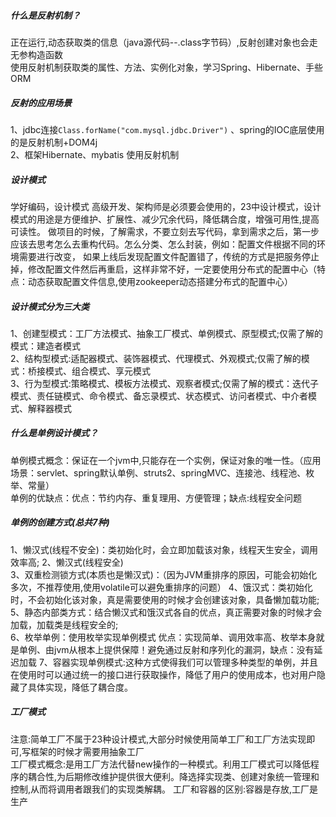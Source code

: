 ##### 什么是反射机制？
正在运行,动态获取类的信息（java源代码--.class字节码）,反射创建对象也会走无参构造函数    
使用反射机制获取类的属性、方法、实例化对象，学习Spring、Hibernate、手些ORM    
##### 反射的应用场景
1、jdbc连接`Class.forName("com.mysql.jdbc.Driver")`  、spring的IOC底层使用的是反射机制+DOM4j    
2、框架Hibernate、mybatis 使用反射机制   
##### 设计模式
学好编码，设计模式 高级开发、架构师是必须要会使用的，23中设计模式，设计模式的用途是方便维护、扩展性、减少冗余代码，降低耦合度，增强可用性,提高可读性。
做项目的时候，了解需求，不要立刻去写代码，拿到需求之后，第一步应该去思考怎么去重构代码。怎么分类、怎么封装，例如：配置文件根据不同的环境需要进行改变，
如果上线后发现配置文件配置错了，传统的方式是把服务停止掉，修改配置文件然后再重启，这样非常不好，一定要使用分布式的配置中心（特点：动态获取配置文件信息,使用zookeeper动态搭建分布式的配置中心）
##### 设计模式分为三大类
1、创建型模式：工厂方法模式、抽象工厂模式、单例模式、原型模式;仅需了解的模式：建造者模式        
2、结构型模式:适配器模式、装饰器模式、代理模式、外观模式;仅需了解的模式：桥接模式、组合模式、享元模式      
3、行为型模式:策略模式、模板方法模式、观察者模式;仅需了解的模式：迭代子模式、责任链模式、命令模式、备忘录模式、状态模式、访问者模式、中介者模式、解释器模式
##### 什么是单例设计模式？
单例模式概念：保证在一个jvm中,只能存在一个实例，保证对象的唯一性。（应用场景：servlet、spring默认单例、struts2、springMVC、连接池、线程池、枚举、常量）    
单例的优缺点：优点：节约内存、重复理用、方便管理；缺点:线程安全问题    
##### 单例的创建方式(总共7种)
1、懒汉式(线程不安全)：类初始化时，会立即加载该对象，线程天生安全，调用效率高;
2、懒汉式(线程安全)    
3、双重检测锁方式(本质也是懒汉式)：（因为JVM重排序的原因，可能会初始化多次，不推荐使用,使用volatile可以避免重排序的问题） 
4、饿汉式：类初始化时，不会初始化该对象，真是需要使用的时候才会创建该对象，具备懒加载功能;   
5、静态内部类方式：结合懒汉式和饿汉式各自的优点，真正需要对象的时候才会加载，加载类是线程安全的;    
6、枚举单例：使用枚举实现单例模式 优点：实现简单、调用效率高、枚举本身就是单例、由jvm从根本上提供保障！避免通过反射和序列化的漏洞，缺点：没有延迟加载
7、容器实现单例模式:这种方式使得我们可以管理多种类型的单例，并且在使用时可以通过统一的接口进行获取操作，降低了用户的使用成本，也对用户隐藏了具体实现，降低了耦合度。  
##### 工厂模式
注意:简单工厂不属于23种设计模式,大部分时候使用简单工厂和工厂方法实现即可,写框架的时候才需要用抽象工厂   
工厂模式概念:是用工厂方法代替new操作的一种模式。利用工厂模式可以降低程序的耦合性,为后期修改维护提供很大便利。降选择实现类、创建对象统一管理和控制,从而将调用者跟我们的实现类解耦。
工厂和容器的区别:容器是存放,工厂是生产
